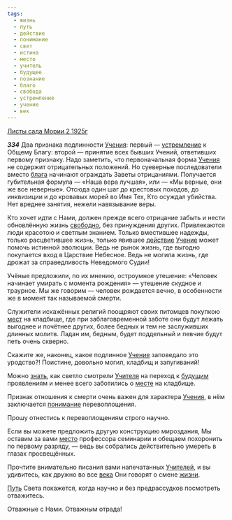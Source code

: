 ```yaml
---
tags:
  - жизнь
  - путь
  - действие
  - понимание
  - свет
  - истина
  - место
  - учитель
  - будущее
  - познание
  - благо
  - свобода
  - устремление
  - учение
  - век
---
```


[Листы сада Мории 2 1925г](/agni/1925)

___334___
Два признака подлинности [Учения](/tag/#учение): первый — [устремление](/tag/#устремление) к Общему Благу: второй — принятие всех бывших Учений, ответивших первому признаку. Надо заметить, что первоначальная форма [Учения](/tag/#учение) не содержит отрицательных положений. Но суеверные последователи вместо [блага](/tag/#[благо](/tag/#благо)) начинают ограждать Заветы отрицаниями. Получается губительная формула — «Наша вера лучшая», или — «Мы верные, они же все неверные». Отсюда один шаг до крестовых походов, до инквизиции и до кровавых морей во Имя Тех, Кто осуждал убийства. Нет вреднее занятия, нежели навязывание веры.   

Кто хочет идти с Нами, должен прежде всего отрицание забыть и нести обновлённую жизнь [свободно](/tag/#свобода), без принуждения других. Привлекаются люди красотою и светлым знанием. Только вместившее надежды, только расцветившее жизнь, только явившее [действие](/tag/#действие) [Учение](/tag/#учение) может помочь истинной эволюции. Ведь не рынок жизнь, где выгодно покупается вход в Царствие Небесное. Ведь не могила жизнь, где дрожат за справедливость Неведомого Судии!   

Учёные предложили, по их мнению, остроумное утешение: «Человек начинает умирать с момента рождения» — утешение скудное и траурное. Мы же говорим — человек рождается вечно, в особенности же в момент так называемой смерти.   

Служители искажённых религий поощряют своих питомцев покупкою [мест](/tag/#место) на кладбище, где при заблаговременной заботе они будут лежать выгоднее и почётнее других, более бедных и тем не заслуживших длинных молитв. Ладан им, бедным, будет поддельный и певчие будут петь очень скверно.   

Скажите же, наконец, какое подлинное [Учение](/tag/#учение) заповедало это уродство?! Поистине, довольно могил, кладбищ и запугиваний!   

Можно [знать](/tag/#познание), как светло смотрели [Учителя](/tag/#учитель) на переход к [будущим](/tag/#будущее) проявлениям и менее всего заботились о [месте](/tag/#место) на кладбище.   

Признак отношения к смерти очень важен для характера [Учения](/tag/#учение), в нём заключается [понимание](/tag/#понимание) перевоплощения.   

Прошу отнестись к перевоплощениям строго научно.   

Если вы можете предложить другую конструкцию мироздания, Мы оставим за вами [место](/tag/#место) профессора семинарии и обещаем похоронить по первому разряду, — ведь вы собрались действительно умереть в глазах просвещённых.   

Прочтите внимательно писания вами напечатанных [Учителей](/tag/#учитель), и вы удивитесь, как дружно во все [века](/tag/#век) Они говорят о смене [жизни](/tag/#жизнь).   

[Путь](/tag/#путь) Света покажется, когда научно и без предрассудков посмотреть отважитесь.   

Отважные с Нами. Отважным отрада!   

